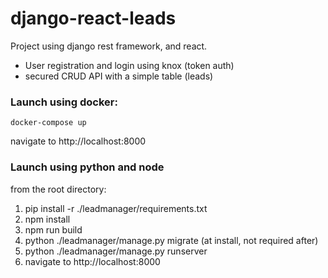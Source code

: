 # django-react-leads

Project using django rest framework, and react.

- User registration and login using knox (token auth)
- secured CRUD API with a simple table (leads)

### Launch using docker:

```shell script
docker-compose up
```

navigate to http://localhost:8000

### Launch using python and node

from the root directory:

1. pip install -r ./leadmanager/requirements.txt
2. npm install
3. npm run build
4. python ./leadmanager/manage.py migrate (at install, not required after)
5. python ./leadmanager/manage.py runserver
6. navigate to http://localhost:8000
